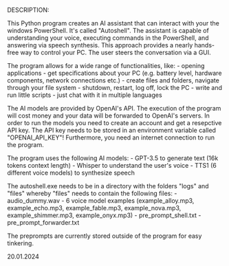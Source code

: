DESCRIPTION:

This Python program creates an AI assistant that can interact with your the windows PowerShell. It's called "Autoshell". 
The assistant is capable of understanding your voice, executing commands in the PowerShell, and answering via speech synthesis. 
This approach provides a nearly hands-free way to control your PC. The user steers the conversation via a GUI.

The program allows for a wide range of functionalities, like:
    - opening applications
    - get specifications about your PC (e.g. battery level, hardware components, network connections etc.)
    - create files and folders, navigate through your file system
    - shutdown, restart, log off, lock the PC
    - write and run little scripts
    - just chat with it in multiple languages

The AI models are provided by OpenAI's API. The execution of the program will cost money and your data will be forwarded to OpenAI's servers.
In order to run the models you need to create an account and get a resepctive API key.
The API key needs to be stored in an environment variable called "OPENAI_API_KEY"! 
Furthermore, you need an internet connection to run the program.

The program uses the following AI models:
    - GPT-3.5 to generate text (16k tokens context length)
    - Whisper to understand the user's voice
    - TTS1 (6 different voice models) to synthesize speech

The autoshell.exe needs to be in a directory with the folders "logs" and "files" whereby "files" needs to contain the following files: 
    - audio_dummy.wav
    - 6 voice model examples (example_alloy.mp3, example_echo.mp3, example_fable.mp3, example_nova.mp3, example_shimmer.mp3, example_onyx.mp3)
    - pre_prompt_shell.txt
    - pre_prompt_forwarder.txt

The preprompts are currently stored outside of the program for easy tinkering.

20.01.2024
